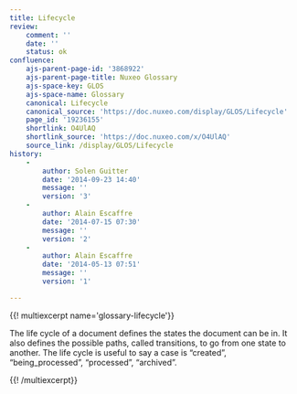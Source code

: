 ```yaml
---
title: Lifecycle
review:
    comment: ''
    date: ''
    status: ok
confluence:
    ajs-parent-page-id: '3868922'
    ajs-parent-page-title: Nuxeo Glossary
    ajs-space-key: GLOS
    ajs-space-name: Glossary
    canonical: Lifecycle
    canonical_source: 'https://doc.nuxeo.com/display/GLOS/Lifecycle'
    page_id: '19236155'
    shortlink: O4UlAQ
    shortlink_source: 'https://doc.nuxeo.com/x/O4UlAQ'
    source_link: /display/GLOS/Lifecycle
history:
    - 
        author: Solen Guitter
        date: '2014-09-23 14:40'
        message: ''
        version: '3'
    - 
        author: Alain Escaffre
        date: '2014-07-15 07:30'
        message: ''
        version: '2'
    - 
        author: Alain Escaffre
        date: '2014-05-13 07:51'
        message: ''
        version: '1'

---
```

{{! multiexcerpt name='glossary-lifecycle'}}

The life cycle of a document defines the states the document can be in. It also defines the possible paths,&nbsp;called transitions, to go from one state to another. The life cycle is useful to say a case is &ldquo;created&rdquo;, &ldquo;being_processed&rdquo;, &ldquo;processed&rdquo;, &ldquo;archived&rdquo;.

{{! /multiexcerpt}}

&nbsp;

&nbsp;